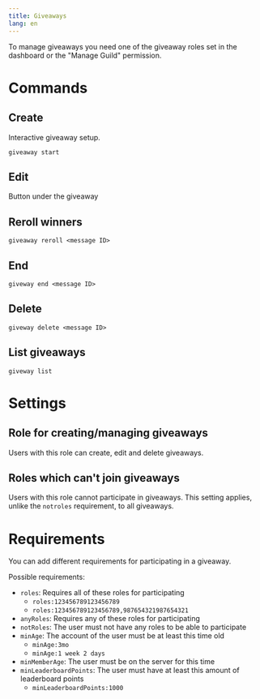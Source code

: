 ```yaml
---
title: Giveaways
lang: en
---
```


To manage giveaways you need one of the giveaway roles set in the dashboard or the "Manage Guild" permission.

# Commands

## Create

Interactive giveaway setup.

`giveaway start`

## Edit

Button under the giveaway

## Reroll winners

`giveaway reroll <message ID>`

## End

`giveway end <message ID>`

## Delete

`giveway delete <message ID>`

## List giveaways

`giveway list`

# Settings

## Role for creating/managing giveaways
Users with this role can create, edit and delete giveaways.

## Roles which can't join giveaways
Users with this role cannot participate in giveaways. This setting applies, unlike the `notroles` requirement, to all giveaways.

# Requirements
You can add different requirements for participating in a giveaway.

Possible requirements:
* `roles`: Requires all of these roles for participating
	* `roles:123456789123456789`
	* `roles:123456789123456789,987654321987654321`
* `anyRoles`: Requires any of these roles for participating
* `notRoles`: The user must not have any roles to be able to participate
* `minAge`: The account of the user must be at least this time old
	* `minAge:3mo`
	* `minAge:1 week 2 days`
* `minMemberAge`: The user must be on the server for this time
* `minLeaderboardPoints`: The user must have at least this amount of leaderboard points
	* `minLeaderboardPoints:1000`
